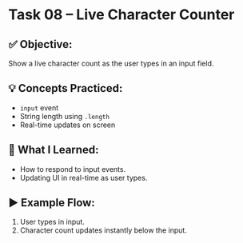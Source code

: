 # Task 08 – Live Character Counter

## ✅ Objective:
Show a live character count as the user types in an input field.

## 💡 Concepts Practiced:
- `input` event
- String length using `.length`
- Real-time updates on screen

## 📘 What I Learned:
- How to respond to input events.
- Updating UI in real-time as user types.

## ▶️ Example Flow:
1. User types in input.
2. Character count updates instantly below the input.
